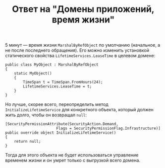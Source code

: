 ﻿---
title: "Ответ на \"Домены приложений, время жизни\""
se.owner.user_id: 240512
se.owner.display_name: "MSDN.WhiteKnight"
se.owner.link: "https://ru.stackoverflow.com/users/240512/msdn-whiteknight"
se.answer_id: 834351
se.question_id: 768158
se.post_type: answer
se.score: 9
se.is_accepted: True
---
<p>5 минут — время жизни <code>MarshalByRefObject</code> по умолчанию (начальное, а не после последнего обращения). Его можно изменить установкой статического свойства <code>LifetimeServices.LeaseTime</code> в целевом домене:</p>

<pre><code>public class MyObject : MarshalByRefObject
{
    static MyObject()
    {
        TimeSpan t = TimeSpan.FromHours(24);
        LifetimeServices.LeaseTime = t;
    }
}
</code></pre>

<p>Но лучше, скорее всего, переопределить метод <code>InitializeLifetimeService</code> для конкретного объекта, который должен жить долго, чтобы он возвращал <code>null</code>: </p>

<pre><code>[SecurityPermissionAttribute(SecurityAction.Demand,
                       Flags = SecurityPermissionFlag.Infrastructure)]
public override object InitializeLifetimeService()
{
    return null;
}
</code></pre>

<p>Тогда для этого объекта не будет использоваться управление временем жизни и он умрет только с выгрузкой всего домена. </p>
